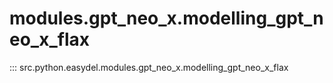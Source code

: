 # modules.gpt_neo_x.modelling_gpt_neo_x_flax
::: src.python.easydel.modules.gpt_neo_x.modelling_gpt_neo_x_flax